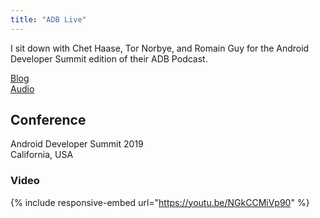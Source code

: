 ```yaml
---
title: "ADB Live"
---
```


I sit down with Chet Haase, Tor Norbye, and Romain Guy for the Android Developer Summit edition of their ADB Podcast.

[Blog](http://androidbackstage.blogspot.com/2019/10/episode-125-adb-live-at-android-dev.html)  
[Audio](https://storage.googleapis.com/androiddevelopers/android_developers_backstage/ADB%20125%20ADB%20Live.mp3)


## Conference
Android Developer Summit 2019  
California, USA


### Video
{% include responsive-embed url="https://youtu.be/NGkCCMiVp90" %}


